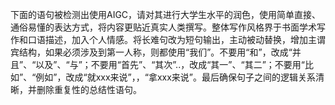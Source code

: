下面的语句被检测出使用AIGC，请对其进行大学生水平的润色，使用简单直接、通俗易懂的表达方式，将内容更贴近真实人类撰写。整体写作风格界于书面学术写作和口语描述，加入个人情感。将长难句改为短句输出，主动被动替换，增加主谓宾结构，如果必须涉及到第一人称，则都使用“我们”。不要用“和”，改成“并且”、“以及”、“与”；不要用“首先”、“其次”..，改成“其一”、“其二”；不要用“比如”、“例如”，改成“就xxx来说”，，“拿xxx来说”。最后确保句子之间的逻辑关系清晰，并删除重复性的总结性语句。